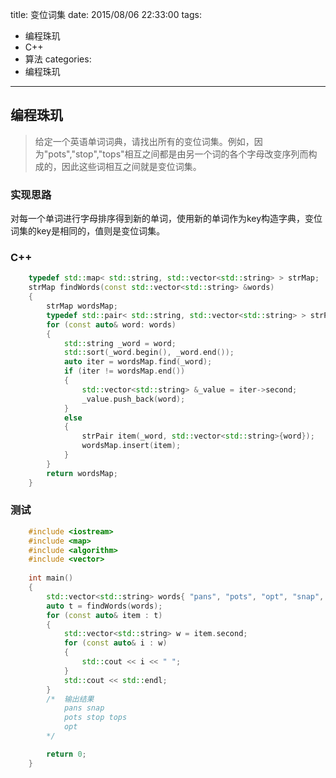 title: 变位词集
date: 2015/08/06 22:33:00
tags:
- 编程珠玑
- C++
- 算法
categories:
- 编程珠玑

---
## 编程珠玑
> 给定一个英语单词词典，请找出所有的变位词集。例如，因为"pots","stop","tops"相互之间都是由另一个词的各个字母改变序列而构成的，因此这些词相互之间就是变位词集。

### 实现思路
对每一个单词进行字母排序得到新的单词，使用新的单词作为key构造字典，变位词集的key是相同的，值则是变位词集。

### C++
```cpp
	typedef std::map< std::string, std::vector<std::string> > strMap;
	strMap findWords(const std::vector<std::string> &words)
	{
	    strMap wordsMap;
	    typedef std::pair< std::string, std::vector<std::string> > strPair;
	    for (const auto& word: words)
	    {
	        std::string _word = word;
	        std::sort(_word.begin(), _word.end());
	        auto iter = wordsMap.find(_word);
	        if (iter != wordsMap.end())
	        {
	            std::vector<std::string> &_value = iter->second;
	            _value.push_back(word);
	        }
	        else
	        {
	            strPair item(_word, std::vector<std::string>{word});
	            wordsMap.insert(item);
	        }
	    }
	    return wordsMap;
	}
```

### 测试
```cpp
	#include <iostream>
	#include <map>
	#include <algorithm>
	#include <vector>
	
	int main()
	{
	    std::vector<std::string> words{ "pans", "pots", "opt", "snap", "stop", "tops" };
	    auto t = findWords(words);
	    for (const auto& item : t)
	    {
	        std::vector<std::string> w = item.second;
	        for (const auto& i : w)
	        {
	            std::cout << i << " ";
	        }
	        std::cout << std::endl;
	    }
	    /*  输出结果
	    	pans snap
	    	pots stop tops
	    	opt
	    */

	    return 0;
	}
```
